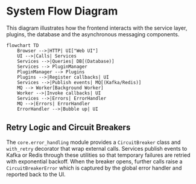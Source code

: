 # System Flow Diagram

This diagram illustrates how the frontend interacts with the service layer, plugins,
the database and the asynchronous messaging components.

```mermaid
flowchart TD
    Browser -->|HTTP| UI["Web UI"]
    UI -->|Calls| Services
    Services -->|Queries| DB[(Database)]
    Services --> PluginManager
    PluginManager --> Plugins
    Plugins -->|Register callbacks| UI
    Services -->|Publish events| MQ[(Kafka/Redis)]
    MQ --> Worker[Background Worker]
    Worker -->|Invoke callbacks| UI
    Services -->|Errors| ErrorHandler
    MQ -->|Errors| ErrorHandler
    ErrorHandler -->|Bubble up| UI
```

## Retry Logic and Circuit Breakers

The `core.error_handling` module provides a `CircuitBreaker` class and
`with_retry` decorator that wrap external calls. Services publish events to Kafka
or Redis through these utilities so that temporary failures are retried with
exponential backoff. When the breaker opens, further calls raise a
`CircuitBreakerError` which is captured by the global error handler and reported
back to the UI.

